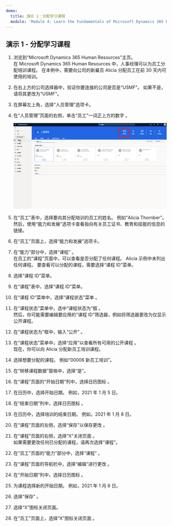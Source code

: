 ```yaml
---
demo:
  title: 演示 1：分配学习课程
  module: 'Module 4: Learn the Fundamentals of Microsoft Dynamics 365 Human Resources'
---
```


## <a name="demo-1---assigning-learning-courses"></a>演示 1 - 分配学习课程

1. 浏览到“Microsoft Dynamics 365 Human Resources”主页。  
    在 Microsoft Dynamics 365 Human Resources 中，人事经理可以为员工分配培训课程。 在本例中，需要向公司的新雇员 Alicia 分配员工在前 30 天内可使用的培训。

1. 在右上方的公司选择器中，验证你要连接的公司是否是“USMF”。 如果不是，请将其更改为“USMF”。

1. 在屏幕左上角，选择“人员管理”选项卡。

1. 在“人员管理”页面的右侧，单击“员工”一词正上方的数字 。

    ![突出显示员工编号的“人员管理”页面的屏幕截图。](./media/assigning_learning_courses_1_employee.png)

1. 在“员工”表中，选择要向其分配培训的员工的姓名。 例如“Alicia Thornber”。  
    然后，使用“能力和发展”选项卡查看指向有关员工证书、教育和技能的信息的链接。

1. 在“员工”页面上，选择“能力和发展”选项卡。

1. 在“能力”部分中，选择“课程” 。  
    在员工的“课程”页面中，可以查看是否分配了任何课程。 Alicia 示例中未列出任何课程。 要查看可以分配的课程，需要选择“课程 ID”菜单。

1. 选择“课程 ID”菜单。

1. 在“课程”表中，选择“课程 ID”菜单。

1. 在“课程 ID”菜单中，选择“课程状态”菜单 。

1. 在“课程状态”菜单中，选中“课程状态为”框 。  
    然后，你可能需要编辑要应用的“课程 ID”筛选器，例如将筛选器更改为仅显示公开课程。

1. 在“课程状态为”框中，输入“公开” 。

1. 在“课程状态”菜单中，选择“应用”以查看所有可用的公开课程 。  
    现在，你可以向 Alicia 分配新员工培训课程。

1. 选择想要分配的课程。 例如“00006 新员工培训”。

1. 在“转移课程数据”窗格中，选择“是”。

1. 在“课程”页面的“开始日期”列中，选择日历图标  。

1. 在日历中，选择开始日期。 例如，2021 年 1 月 5 日。

1. 在“结束日期”列中，选择日历图标 。

1. 在日历中，选择培训的结束日期。 例如，2021 年 1 月 8 日。

1. 在“课程”页面的左侧，选择“保存”以保存更改 。

1. 在“课程”页面的右侧，选择“X”关闭页面 。  
    如果需要更改任何已分配的课程，请再次选择“课程”。

1. 在“员工”页面的“能力”部分中，选择“课程”  。

1. 在“课程”页面的导航栏中，选择“编辑”进行更改 。

1. 在“开始日期”列中，选择日历图标 。

1. 为课程选择新的开始日期。 例如，2021 年 1 月 6 日。

1. 选择“保存”  。

1. 选择“X”图标关闭页面。

1. 在“员工”页面上，选择“X”图标关闭页面 。
